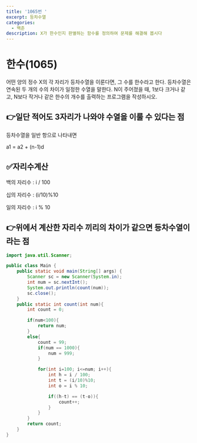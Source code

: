 ```yaml
---
title: '1065번 '
excerpt: 등차수열
categories:
  - 백준
description: X가 한수인지 판별하는 함수를 정의하여 문제를 해결해 봅시다
---
```


# 한수\(1065\)

어떤 양의 정수 X의 각 자리가 등차수열을 이룬다면, 그 수를 한수라고 한다. 등차수열은 연속된 두 개의 수의 차이가 일정한 수열을 말한다. N이 주어졌을 때, 1보다 크거나 같고, N보다 작거나 같은 한수의 개수를 출력하는 프로그램을 작성하시오.

## 👉일단 적어도 3자리가 나와야 수열을 이룰 수 있다는 점

등차수열을 일반 항으로 나타내면

a1 = a2 + \(n-1\)d

## ✅자리수계산

백의 자리수 : i / 100

십의 자리수 : \(i/10\)%10

일의 자리수 : i % 10

## 👉위에서 계산한 자리수 끼리의 차이가 같으면 등차수열이라는 점

```java
import java.util.Scanner;

public class Main {
    public static void main(String[] args) {
        Scanner sc = new Scanner(System.in);
        int num = sc.nextInt();
        System.out.println(count(num));
        sc.close();
    }
    public static int count(int num){
        int count = 0;

        if(num<100){
            return num;
        }
        else{
            count = 99;
            if(num == 1000){
                num = 999;
            }

            for(int i=100; i<=num; i++){
                int h = i / 100;
                int t = (i/10)%10;
                int o = i % 10;

                if((h-t) == (t-o)){
                    count++;
                }
            }
        }
        return count;
    }
}
```

